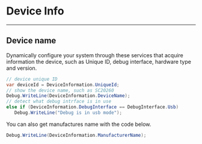 # Device Info
---

## Device name
Dynamically configure your system through these services that acquire information the device, such as Unique ID, debug interface, hardware type and version.

```cs
// device unique ID
var deviceId = DeviceInformation.UniqueId;
// show the device name, such as SC20260
Debug.WriteLine(DeviceInformation.DeviceName);
// detect what debug intrface is in use
else if (DeviceInformation.DebugInterface == DebugInterface.Usb)
   Debug.WriteLine("Debug is in usb mode");
```

You can also get manufactures name with the code below. 
```cs
Debug.WriteLine(DeviceInformation.ManufacturerName);
```
